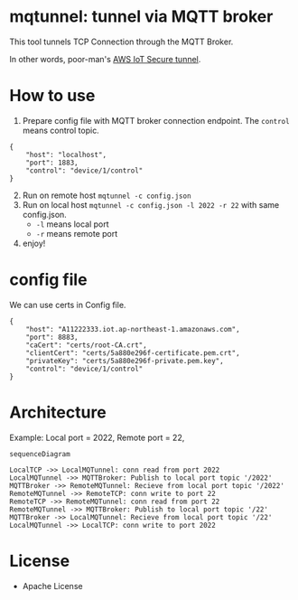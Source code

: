 # mqtunnel: tunnel via MQTT broker

This tool tunnels TCP Connection through the MQTT Broker.

In other words, poor-man's [AWS IoT Secure tunnel](https://docs.aws.amazon.com/iot/latest/developerguide/secure-tunneling.html).


# How to use

1. Prepare config file with MQTT broker connection endpoint. The `control` means control topic.

```
{
    "host": "localhost",
    "port": 1883,
    "control": "device/1/control"
}
```
2. Run on remote host `mqtunnel -c config.json`
3. Run on local host `mqtunnel -c config.json -l 2022 -r 22` with same config.json.
    - `-l` means local port
    - `-r` means remote port
4. enjoy!

# config file 

We can use certs in Config file.

```
{
    "host": "A11222333.iot.ap-northeast-1.amazonaws.com",
    "port": 8883,
    "caCert": "certs/root-CA.crt",
    "clientCert": "certs/5a880e296f-certificate.pem.crt",
    "privateKey": "certs/5a880e296f-private.pem.key",
    "control": "device/1/control"
}
```

# Architecture

Example: Local port = 2022, Remote port = 22,

```mermaid
sequenceDiagram

LocalTCP ->> LocalMQTunnel: conn read from port 2022
LocalMQTunnel ->> MQTTBroker: Publish to local port topic '/2022'
MQTTBroker ->> RemoteMQTunnel: Recieve from local port topic '/2022'
RemoteMQTunnel ->> RemoteTCP: conn write to port 22
RemoteTCP ->> RemoteMQTunnel: conn read from port 22
RemoteMQTunnel ->> MQTTBroker: Publish to local port topic '/22'
MQTTBroker ->> LocalMQTunnel: Recieve from local port topic '/22'
LocalMQTunnel ->> LocalTCP: conn write to port 2022
```

# License

- Apache License


